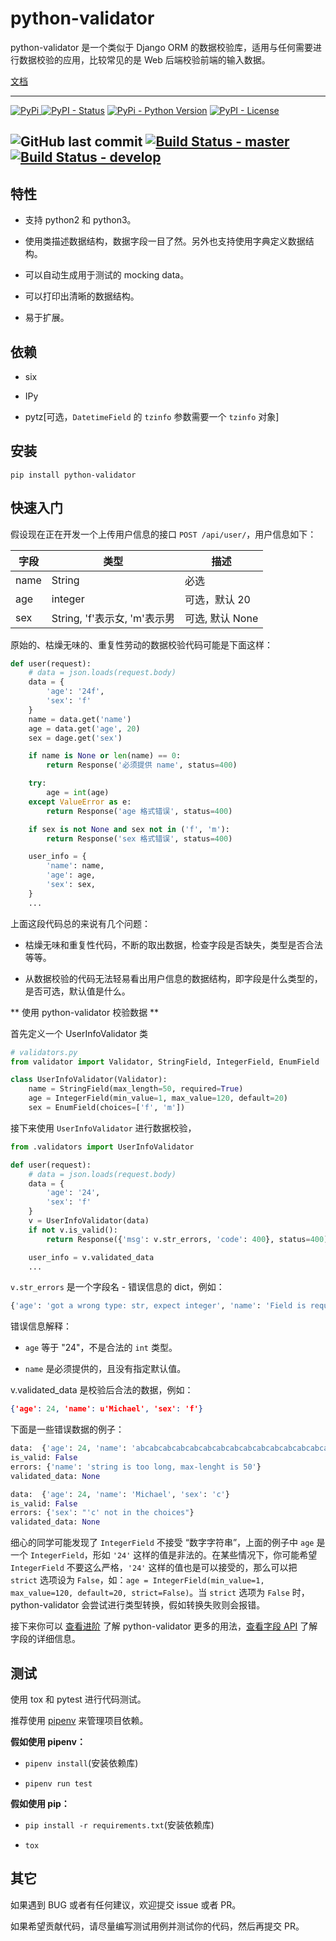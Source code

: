 # python-validator

python-validator 是一个类似于 Django ORM 的数据校验库，适用与任何需要进行数据校验的应用，比较常见的是 Web 后端校验前端的输入数据。

[文档](https://ausaki.github.io/python-validator)

---

[![PyPi](https://img.shields.io/pypi/v/python-validator.svg)
](https://pypi.org/project/python-validator/)
[![PyPI - Status](https://img.shields.io/pypi/status/python-validator.svg)](https://pypi.org/project/python-validator/)
[![PyPi - Python Version](https://img.shields.io/pypi/pyversions/python-validator.svg)](https://pypi.org/project/python-validator/)
[![PyPI - License](https://img.shields.io/pypi/l/python-validator.svg)](https://pypi.org/project/python-validator/)

![GitHub last commit](https://img.shields.io/github/last-commit/ausaki/python-validator.svg)
[![Build Status - master](https://travis-ci.org/ausaki/python-validator.svg?branch=master)](https://travis-ci.org/ausaki/python-validator)
[![Build Status - develop](https://travis-ci.org/ausaki/python-validator.svg?branch=develop)](https://travis-ci.org/ausaki/python-validator)
---

## 特性

- 支持 python2 和 python3。

- 使用类描述数据结构，数据字段一目了然。另外也支持使用字典定义数据结构。

- 可以自动生成用于测试的 mocking data。

- 可以打印出清晰的数据结构。

- 易于扩展。


## 依赖

- six

- IPy

- pytz[可选，`DatetimeField` 的 `tzinfo` 参数需要一个 `tzinfo` 对象]


## 安装

`pip install python-validator`


## 快速入门

假设现在正在开发一个上传用户信息的接口 `POST /api/user/`，用户信息如下：

| 字段 | 类型 | 描述 |
|--|--|--|
|name|String| 必选 |
|age|integer| 可选，默认 20|
|sex|String, 'f'表示女, 'm'表示男 | 可选, 默认 None|

原始的、枯燥无味的、重复性劳动的数据校验代码可能是下面这样：

```python
def user(request):
    # data = json.loads(request.body)
    data = {
        'age': '24f',
        'sex': 'f'
    }
    name = data.get('name')
    age = data.get('age', 20)
    sex = dage.get('sex')

    if name is None or len(name) == 0:
        return Response('必须提供 name', status=400)

    try:
        age = int(age)
    except ValueError as e:
        return Response('age 格式错误', status=400)

    if sex is not None and sex not in ('f', 'm'):
        return Response('sex 格式错误', status=400)

    user_info = {
        'name': name,
        'age': age,
        'sex': sex,
    }
    ...
```

上面这段代码总的来说有几个问题：

- 枯燥无味和重复性代码，不断的取出数据，检查字段是否缺失，类型是否合法等等。

- 从数据校验的代码无法轻易看出用户信息的数据结构，即字段是什么类型的，是否可选，默认值是什么。

** 使用 python-validator 校验数据 **

首先定义一个 UserInfoValidator 类

```python
# validators.py
from validator import Validator, StringField, IntegerField, EnumField

class UserInfoValidator(Validator):
    name = StringField(max_length=50, required=True)
    age = IntegerField(min_value=1, max_value=120, default=20)
    sex = EnumField(choices=['f', 'm'])
```

接下来使用 `UserInfoValidator` 进行数据校验，

```python
from .validators import UserInfoValidator

def user(request):
    # data = json.loads(request.body)
    data = {
        'age': '24',
        'sex': 'f'
    }
    v = UserInfoValidator(data)
    if not v.is_valid():
        return Response({'msg': v.str_errors, 'code': 400}, status=400)

    user_info = v.validated_data
    ...
```

`v.str_errors` 是一个字段名 - 错误信息的 dict，例如：

```python
{'age': 'got a wrong type: str, expect integer', 'name': 'Field is required'}
```

错误信息解释：

- `age` 等于 "24"，不是合法的 `int` 类型。

- `name` 是必须提供的，且没有指定默认值。


v.validated_data 是校验后合法的数据，例如：

```json
{'age': 24, 'name': u'Michael', 'sex': 'f'}
```

下面是一些错误数据的例子：

```python
data:  {'age': 24, 'name': 'abcabcabcabcabcabcabcabcabcabcabcabcabcabcabcabcabcabcabcabc', 'sex': 'f'}
is_valid: False
errors: {'name': 'string is too long, max-lenght is 50'}
validated_data: None
```

```python
data:  {'age': 24, 'name': 'Michael', 'sex': 'c'}
is_valid: False
errors: {'sex': "'c' not in the choices"}
validated_data: None
```

细心的同学可能发现了 `IntegerField` 不接受 “数字字符串”，上面的例子中 `age` 是一个 `IntegerField`，形如 `'24'` 这样的值是非法的。在某些情况下，你可能希望 `IntegerField` 不要这么严格，`'24'` 这样的值也是可以接受的，那么可以把 `strict` 选项设为 `False`，如：`age = IntegerField(min_value=1, max_value=120, default=20, strict=False)`。当 `strict` 选项为 `False` 时，python-validator 会尝试进行类型转换，假如转换失败则会报错。

接下来你可以 [查看进阶](https://ausaki.github.io/python-validator/advanced/) 了解 python-validator 更多的用法，[查看字段 API](https://ausaki.github.io/python-validator/fields/) 了解字段的详细信息。


## 测试

使用 tox 和 pytest 进行代码测试。

推荐使用 [pipenv](https://github.com/pypa/pipenv) 来管理项目依赖。

**假如使用 pipenv：**

- `pipenv install`(安装依赖库)

- `pipenv run test`

**假如使用 pip：**

- `pip install -r requirements.txt`(安装依赖库)

- `tox`


## 其它

如果遇到 BUG 或者有任何建议，欢迎提交 issue 或者 PR。

如果希望贡献代码，请尽量编写测试用例并测试你的代码，然后再提交 PR。